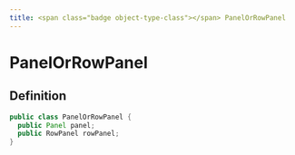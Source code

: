 ```yaml
---
title: <span class="badge object-type-class"></span> PanelOrRowPanel
---
```

# <span class="badge object-type-class"></span> PanelOrRowPanel

## Definition

```java
public class PanelOrRowPanel {
  public Panel panel;
  public RowPanel rowPanel;
}
```
